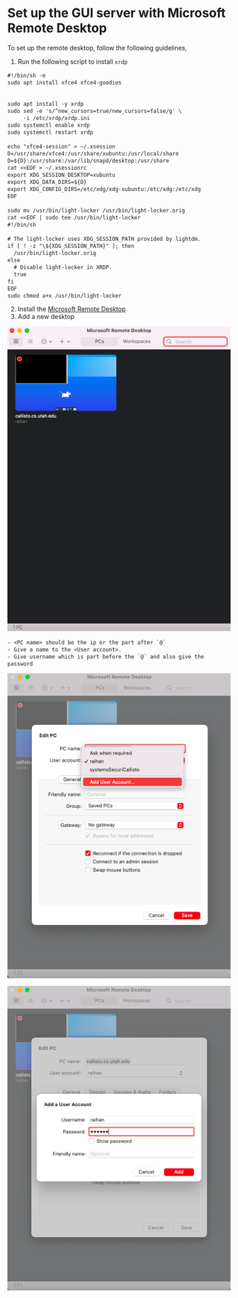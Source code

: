 # Set up the GUI server with Microsoft Remote Desktop
To set up the remote desktop, follow the following guidelines,
1. Run the following script to install `xrdp`
```
#!/bin/sh -e
sudo apt install xfce4 xfce4-goodies


sudo apt install -y xrdp
sudo sed -e 's/^new_cursors=true/new_cursors=false/g' \
     -i /etc/xrdp/xrdp.ini
sudo systemctl enable xrdp
sudo systemctl restart xrdp

echo "xfce4-session" > ~/.xsession
D=/usr/share/xfce4:/usr/share/xubuntu:/usr/local/share
D=${D}:/usr/share:/var/lib/snapd/desktop:/usr/share
cat <<EOF > ~/.xsessionrc
export XDG_SESSION_DESKTOP=xubuntu
export XDG_DATA_DIRS=${D}
export XDG_CONFIG_DIRS=/etc/xdg/xdg-xubuntu:/etc/xdg:/etc/xdg
EOF

sudo mv /usr/bin/light-locker /usr/bin/light-locker.orig
cat <<EOF | sudo tee /usr/bin/light-locker
#!/bin/sh

# The light-locker uses XDG_SESSION_PATH provided by lightdm.
if [ ! -z "\${XDG_SESSION_PATH}" ]; then
  /usr/bin/light-locker.orig
else
  # Disable light-locker in XRDP.
  true
fi
EOF
sudo chmod a+x /usr/bin/light-locker
```
2. Install the [Microsoft Remote Desktop](https://apps.apple.com/us/app/microsoft-remote-desktop/id1295203466?mt=12)
3. Add a new desktop

![new desktop](pics/remoteDesktop-1.png)

	- <PC name> should be the ip or the part after `@`
	- Give a name to the <User account>.
	- Give username which is part before the `@` and also give the password

![addUser1](pics/addUser1.png)

![addUser2](pics/addUser2.png)
